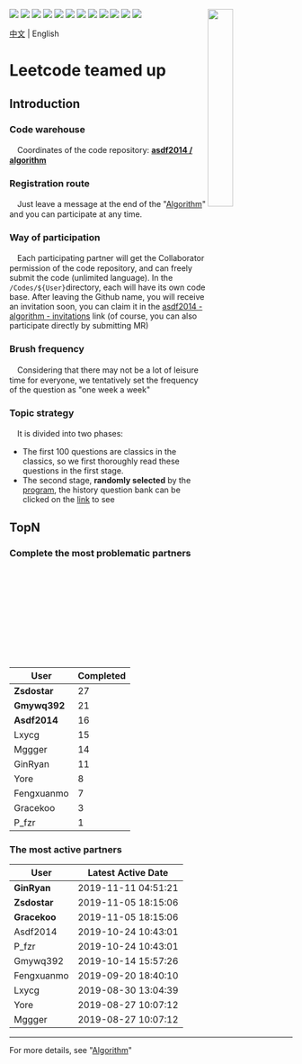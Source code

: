 [<img align="right" width="30%" height="30%" src="https://user-images.githubusercontent.com/8108788/58363706-18c4d080-7edb-11e9-947a-cf7233c8e2cc.png">](https://yuzhouwan.com/)

[![](https://img.shields.io/github/contributors/asdf2014/algorithm)](https://yuzhouwan.com/posts/666/)
[![](https://yuzhouwan.com/images/completed.svg)](https://yuzhouwan.com/posts/666/)
[![](https://yuzhouwan.com/images/covered.svg)](https://yuzhouwan.com/posts/666/)
[![](https://img.shields.io/github/languages/count/asdf2014/algorithm)](https://yuzhouwan.com/posts/666/)
[![](https://img.shields.io/github/languages/top/asdf2014/algorithm)](https://yuzhouwan.com/posts/666/)
[![](https://img.shields.io/lgtm/alerts/g/asdf2014/algorithm.svg?logo=lgtm&logoWidth=18)](https://lgtm.com/projects/g/asdf2014/algorithm/alerts/)
[![](https://img.shields.io/lgtm/grade/python/g/asdf2014/algorithm.svg?logo=lgtm&logoWidth=18)](https://lgtm.com/projects/g/asdf2014/algorithm/context:python)
[![](https://goreportcard.com/badge/github.com/asdf2014/algorithm)](https://goreportcard.com/report/github.com/asdf2014/algorithm)
[![](https://img.shields.io/github/commit-activity/m/asdf2014/algorithm?cacheSeconds=3600)](https://yuzhouwan.com/posts/666/)
[![](https://img.shields.io/github/license/asdf2014/algorithm)](https://yuzhouwan.com/posts/666/)
[![](https://badges.gitter.im/yuzhouwan/community.svg)](https://gitter.im/yuzhouwan/community?utm_source=badge&utm_medium=badge&utm_campaign=pr-badge)
[![](https://img.shields.io/badge/QQ%20Group-5366753-blue.svg?style=social&logo=tencent-qq)](https://shang.qq.com/wpa/qunwpa?idkey=bfbcf1453371a0810fd6be235ace47147f6fb9d262fb768b497c861f50af0af4)

[中文](https://github.com/asdf2014/algorithm/blob/master/README.md) | English

# Leetcode teamed up

## Introduction

### Code warehouse

　Coordinates of the code repository: **[asdf2014 / algorithm](https://github.com/asdf2014/algorithm)**

### Registration route

　Just leave a message at the end of the "[Algorithm](https://yuzhouwan.com/posts/666/)" and you can participate at any time.

### Way of participation

　Each participating partner will get the Collaborator permission of the code repository, and can freely submit the code (unlimited language). In the `/Codes/${User}`directory, each will have its own code base. After leaving the Github name, you will receive an invitation soon, you can claim it in the [asdf2014 - algorithm - invitations](https://github.com/asdf2014/algorithm/invitations) link (of course, you can also participate directly by submitting MR)

### Brush frequency

　Considering that there may not be a lot of leisure time for everyone, we tentatively set the frequency of the question as "one week a week"

### Topic strategy

　It is divided into two phases:

* The first 100 questions are classics in the classics, so we first thoroughly read these questions in the first stage.
* The second stage, **randomly selected** by the [program](https://nbviewer.jupyter.org/github/asdf2014/algorithm/blob/master/Leetcode%20Picker/leetcode_picker.ipynb), the history question bank can be clicked on the [link](https://yuzhouwan.com/posts/666/#检索) to see

## TopN

### Complete the most problematic partners

| User         | Completed  |
| ------------ | ---------- |
| **Zsdostar** | 27         |
| **Gmywq392** | 21         |
| **Asdf2014** | 16         |
| Lxycg        | 15         |
| Mggger       | 14         |
| GinRyan      | 11         |
| Yore         | 8          |
| Fengxuanmo   | 7          |
| Gracekoo     | 3          |
| P_fzr        | 1          |

### The most active partners

| User         | Latest Active Date  |
| ------------ | ------------------- |
| **GinRyan**  | 2019-11-11 04:51:21 |
| **Zsdostar** | 2019-11-05 18:15:06 |
| **Gracekoo** | 2019-11-05 18:15:06 |
| Asdf2014     | 2019-10-24 10:43:01 |
| P_fzr        | 2019-10-24 10:43:01 |
| Gmywq392     | 2019-10-14 15:57:26 |
| Fengxuanmo   | 2019-09-20 18:40:10 |
| Lxycg        | 2019-08-30 13:04:39 |
| Yore         | 2019-08-27 10:07:12 |
| Mggger       | 2019-08-27 10:07:12 |

------

For more details, see "[Algorithm](https://yuzhouwan.com/posts/666/)"
